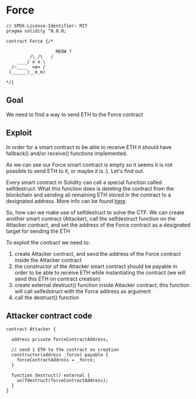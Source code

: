 # Force

```
// SPDX-License-Identifier: MIT
pragma solidity ^0.8.0;

contract Force {/*

                   MEOW ?
         /\_/\   /
    ____/ o o \
  /~____  =ø= /
 (______)__m_m)

*/}

```

## Goal

We need to find a way to send ETH to the Force contract

## Exploit

In order for a smart contract to be able to receive ETH it should have fallback() and/or receive() functions implemented.

As we can see our Force smart contract is empty so it seems it is not possible to send ETH to it, or maybe it is :).
Let's find out.

Every smart contract in Solidity can call a special function called selfdestruct. What this function does is deleting the contract from the blockchain and sending all remaining ETH stored in the contract to a designated address. More info can be found <a href="https://docs.soliditylang.org/en/v0.8.19/introduction-to-smart-contracts.html#deactivate-and-self-destruct" target="_blank" rel="noopener noreferrer">here</a>.

So, how can we make use of selfdestruct to solve the CTF. We can create another smart contract (Attacker), call the selfdestruct function on the Attacker contract, and set the address of the Force contract as a designated target for sending the ETH

To exploit the contract we need to:

1. create Attacker contract, and send the address of the Force contract inside the Attacker contract
2. the constructor of the Attacker smart contract should be payable in order to be able to receive ETH while instantiating the contract (we will send this ETH on contract creation)
3. create external destruct() function inside Attacker contract, this function will call selfedstruct with the Force address as argument
4. call the destruct() function

## Attacker contract code

```
contract Attacker {

  address private forceContractAddress;

  // send 1 ETH to the contract on creation
  constructor(address _force) payable {
    forceContractAddress = _force;
  }

  function destruct() external {
    selfdestruct(forceContractAddress);
  }
}
```